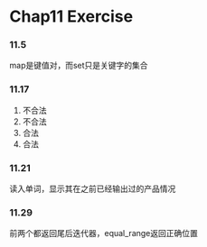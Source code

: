 # Chap11 Exercise

### 11.5
map是键值对，而set只是关键字的集合

### 11.17
1. 不合法
2. 不合法
3. 合法
4. 合法

### 11.21
读入单词，显示其在之前已经输出过的产品情况

### 11.29
前两个都返回尾后迭代器，equal_range返回正确位置

